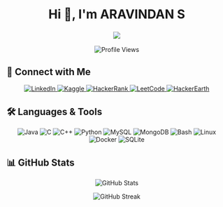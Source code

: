 <h1 align="center">Hi 👋, I'm ARAVINDAN S</h1>

<h3 align="center">
  <img src="https://readme-typing-svg.herokuapp.com?font=Futurism&size=22&color=00FF00&center=true&vCenter=true&width=600&height=30&lines=A+Passionate+Cybersecurity+Student;Exploring+Data+Science+and+AI;Always+Learning+and+Building!" />
</h3>

<p align="center">
  <img src="https://komarev.com/ghpvc/?username=arav1d4n&label=Profile%20views&color=0e75b6&style=flat" alt="Profile Views" />
</p>

## 🔗 Connect with Me
<p align="center">
  <a href="https://linkedin.com/in/arav1nd4n" target="_blank">
    <img src="https://img.shields.io/badge/LinkedIn-0A66C2?style=for-the-badge&logo=linkedin&logoColor=white" alt="LinkedIn"/>
  </a>
  <a href="https://kaggle.com/arav1nd4n" target="_blank">
    <img src="https://img.shields.io/badge/Kaggle-20BEFF?style=for-the-badge&logo=kaggle&logoColor=white" alt="Kaggle"/>
  </a>
  <a href="https://www.hackerrank.com/arav1nd4n" target="_blank">
    <img src="https://img.shields.io/badge/HackerRank-107C10?style=for-the-badge&logo=hackerrank&logoColor=white" alt="HackerRank"/>
  </a>
  <a href="https://www.leetcode.com/arav1nd4n" target="_blank">
    <img src="https://img.shields.io/badge/LeetCode-FFA116?style=for-the-badge&logo=leetcode&logoColor=white" alt="LeetCode"/>
  </a>
  <a href="https://www.hackerearth.com/arav1nd4n" target="_blank">
    <img src="https://img.shields.io/badge/HackerEarth-2C3454?style=for-the-badge&logo=hackerearth&logoColor=white" alt="HackerEarth"/>
  </a>
</p>

## 🛠️ Languages & Tools
<p align="center">
  <img src="https://img.shields.io/badge/Java-grey?style=for-the-badge&logo=openjdk&logoColor=white" alt="Java"/>
  <img src="https://img.shields.io/badge/C-grey?style=for-the-badge&logo=c&logoColor=white" alt="C"/>
  <img src="https://img.shields.io/badge/C++-grey?style=for-the-badge&logo=cplusplus&logoColor=white" alt="C++"/>
  <img src="https://img.shields.io/badge/Python-grey?style=for-the-badge&logo=python&logoColor=white" alt="Python"/>
  <img src="https://img.shields.io/badge/MySQL-grey?style=for-the-badge&logo=mysql&logoColor=white" alt="MySQL"/>
  <img src="https://img.shields.io/badge/MongoDB-grey?style=for-the-badge&logo=mongodb&logoColor=white" alt="MongoDB"/>
  <img src="https://img.shields.io/badge/Bash-grey?style=for-the-badge&logo=gnubash&logoColor=white" alt="Bash"/>
  <img src="https://img.shields.io/badge/Linux-grey?style=for-the-badge&logo=linux&logoColor=white" alt="Linux"/>
  <img src="https://img.shields.io/badge/Docker-grey?style=for-the-badge&logo=docker&logoColor=white" alt="Docker"/>
  <img src="https://img.shields.io/badge/SQLite-grey?style=for-the-badge&logo=sqlite&logoColor=white" alt="SQLite"/>
</p>

## 📊 GitHub Stats
<p align="center">
  <img src="https://github-readme-stats.vercel.app/api?username=arav1nd4n&show_icons=true&theme=radical" alt="GitHub Stats" />
</p>

<p align="center">
  <img src="https://streak-stats.demolab.com/?user=arav1d4n&theme=radical" alt="GitHub Streak" />
</p>
